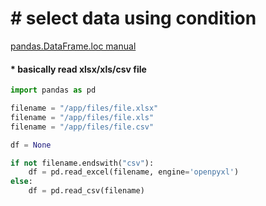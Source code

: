 # &#35; select data using condition
[pandas.DataFrame.loc manual](https://pandas.pydata.org/docs/reference/api/pandas.DataFrame.loc.html)

#### &#42; basically read xlsx/xls/csv file
```python
import pandas as pd

filename = "/app/files/file.xlsx"
filename = "/app/files/file.xls"
filename = "/app/files/file.csv"

df = None

if not filename.endswith("csv"):
    df = pd.read_excel(filename, engine='openpyxl')
else:
    df = pd.read_csv(filename)
```
